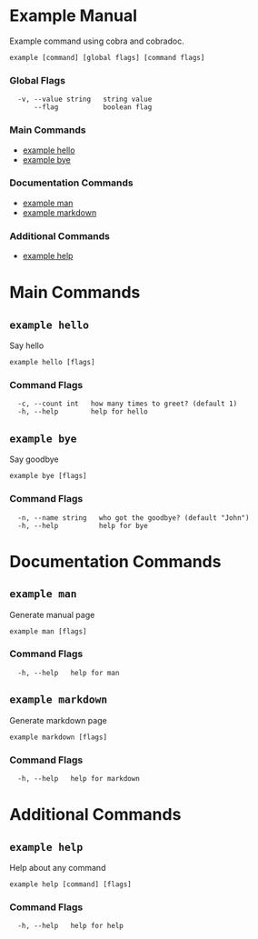 # Example Manual

Example command using cobra and cobradoc.

```
example [command] [global flags] [command flags]
```

### Global Flags

```
  -v, --value string   string value
      --flag           boolean flag
```

### Main Commands

* [example hello](#example-hello)
* [example bye](#example-bye)

### Documentation Commands

* [example man](#example-man)
* [example markdown](#example-markdown)

### Additional Commands

* [example help](#example-help)

# Main Commands

## `example hello`

Say hello

```
example hello [flags]
```

### Command Flags

```
  -c, --count int   how many times to greet? (default 1)
  -h, --help        help for hello
```

## `example bye`

Say goodbye

```
example bye [flags]
```

### Command Flags

```
  -n, --name string   who got the goodbye? (default "John")
  -h, --help          help for bye
```

# Documentation Commands

## `example man`

Generate manual page

```
example man [flags]
```

### Command Flags

```
  -h, --help   help for man
```

## `example markdown`

Generate markdown page

```
example markdown [flags]
```

### Command Flags

```
  -h, --help   help for markdown
```

# Additional Commands

## `example help`

Help about any command

```
example help [command] [flags]
```

### Command Flags

```
  -h, --help   help for help
```

